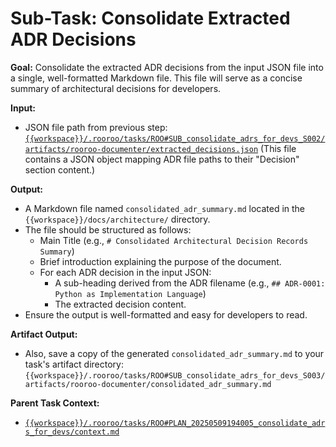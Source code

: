 # Sub-Task: Consolidate Extracted ADR Decisions

**Goal:**
Consolidate the extracted ADR decisions from the input JSON file into a single, well-formatted Markdown file. This file will serve as a concise summary of architectural decisions for developers.

**Input:**
- JSON file path from previous step: [`{{workspace}}/.rooroo/tasks/ROO#SUB_consolidate_adrs_for_devs_S002/artifacts/rooroo-documenter/extracted_decisions.json`](../ROO#SUB_consolidate_adrs_for_devs_S002/artifacts/rooroo-documenter/extracted_decisions.json)
  (This file contains a JSON object mapping ADR file paths to their "Decision" section content.)

**Output:**
- A Markdown file named `consolidated_adr_summary.md` located in the `{{workspace}}/docs/architecture/` directory.
- The file should be structured as follows:
    - Main Title (e.g., `# Consolidated Architectural Decision Records Summary`)
    - Brief introduction explaining the purpose of the document.
    - For each ADR decision in the input JSON:
        - A sub-heading derived from the ADR filename (e.g., `## ADR-0001: Python as Implementation Language`)
        - The extracted decision content.
- Ensure the output is well-formatted and easy for developers to read.

**Artifact Output:**
- Also, save a copy of the generated `consolidated_adr_summary.md` to your task's artifact directory: `{{workspace}}/.rooroo/tasks/ROO#SUB_consolidate_adrs_for_devs_S003/artifacts/rooroo-documenter/consolidated_adr_summary.md`

**Parent Task Context:**
- [`{{workspace}}/.rooroo/tasks/ROO#PLAN_20250509194005_consolidate_adrs_for_devs/context.md`](../../ROO#PLAN_20250509194005_consolidate_adrs_for_devs/context.md)